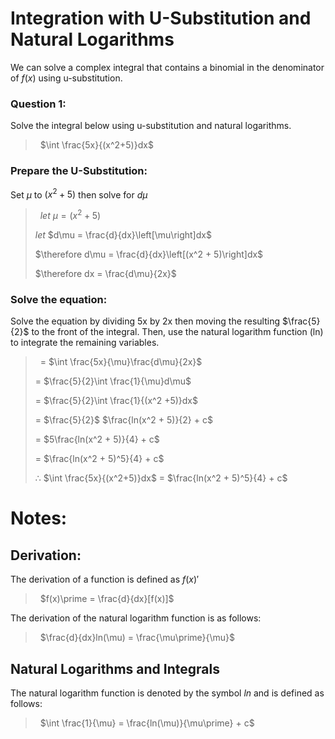 <script type="text/javascript" src="http://cdn.mathjax.org/mathjax/latest/MathJax.js?config=TeX-AMS-MML_HTMLorMML"></script>
<script type="text/x-mathjax-config">
  MathJax.Hub.Config({ tex2jax: {inlineMath: [['$', '$']]}, messageStyle: "none" });
</script>

# Integration with U-Substitution and Natural Logarithms
We can solve a complex integral that contains a binomial in the denominator of $f(x)$ using u-substitution.

### **Question 1:**
Solve the integral below using u-substitution and natural logarithms.
> ‏‏‎ ‎
> $\int \frac{5x}{(x^2+5)}dx$
> ‏‏‎ ‎

### **Prepare the U-Substitution:**
Set $\mu$ to $(x^2 + 5)$ then solve for $d\mu$
> ‏‏‎ ‎
> $let$ $\mu = (x^2 + 5)$
>
> $let$ $d\mu = \frac{d}{dx}\left[\mu\right]dx$
>
> $\therefore d\mu = \frac{d}{dx}\left[(x^2 + 5)\right]dx$
>
> $\therefore dx = \frac{d\mu}{2x}$
> ‏‏‎ ‎


### **Solve the equation:**
Solve the equation by dividing 5x by 2x then moving the resulting $\frac{5}{2}$ to the front of the integral. Then, use the natural logarithm function (ln) to integrate the remaining variables.
> ‏‏‎ ‎
> = $\int \frac{5x}{\mu}\frac{d\mu}{2x}$
>
> = $\frac{5}{2}\int \frac{1}{\mu}d\mu$
>
> = $\frac{5}{2}\int \frac{1}{(x^2 +5)}dx$
>
> = $\frac{5}{2}$ $\frac{ln(x^2 + 5)}{2} + c$
>
> = $5\frac{ln(x^2 + 5)}{4} + c$
>
> = $\frac{ln(x^2 + 5)^5}{4} + c$
>
> $\therefore$ $\int \frac{5x}{(x^2+5)}dx$ = $\frac{ln(x^2 + 5)^5}{4} + c$
> ‏‏‎ ‎

# **Notes:**
## **Derivation:**
The derivation of a function is defined as $f(x)\prime$
> ‏‏‎ ‎
> $f(x)\prime = \frac{d}{dx}[f(x)]$
> ‏‏‎ ‎

The derivation of the natural logarithm function is as follows:
> ‏‏‎ ‎
> $\frac{d}{dx}ln(\mu) = \frac{\mu\prime}{\mu}$
> ‏‏‎ ‎

## **Natural Logarithms and Integrals**
The natural logarithm function is denoted by the symbol $ln$ and is defined as follows:
> ‏‏‎ ‎
> $\int \frac{1}{\mu} = \frac{ln(\mu)}{\mu\prime} + c$
> ‏‏‎ ‎